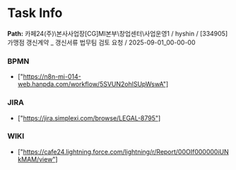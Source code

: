 # Task Info

**Path:** 카페24(주)\본사사업장\[CG]MI본부\창업센터\사업운영1 / hyshin / [334905] 가맹점 갱신계약 _ 갱신서류 법무팀 검토 요청 / 2025-09-01_00-00-00

### BPMN
- ["https://n8n-mi-014-web.hanpda.com/workflow/5SVUN2ohlSUpWswA"]

### JIRA
- ["https://jira.simplexi.com/browse/LEGAL-8795"]

### WIKI
- ["https://cafe24.lightning.force.com/lightning/r/Report/00OIf000000iUNkMAM/view"]

